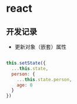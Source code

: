 # react

## 开发记录

- 更新对象（嵌套）属性

```javascript

this.setState({
  ...this.state,
  person: {
    ...this.state.person,
    age: 0
  }
})

```